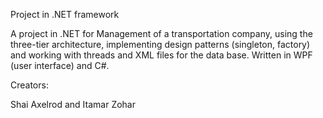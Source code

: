Project in .NET framework 

A project in .NET for Management of a transportation company, using the three-tier architecture, 
implementing design patterns (singleton, factory) 
and working with threads and XML files for the data base. Written in WPF (user interface) and C#.

Creators:

Shai Axelrod and Itamar Zohar


